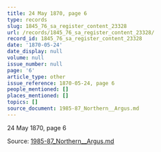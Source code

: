 ```yaml
---
title: 24 May 1870, page 6
type: records
slug: 1845_76_sa_register_content_23328
url: /records/1845_76_sa_register_content_23328/
record_id: 1845_76_sa_register_content_23328
date: '1870-05-24'
date_display: null
volume: null
issue_number: null
page: '6'
article_type: other
issue_reference: 1870-05-24, page 6
people_mentioned: []
places_mentioned: []
topics: []
source_document: 1985-87_Northern__Argus.md
---
```


24 May 1870, page 6

Source: [1985-87_Northern__Argus.md](/downloads/markdown/1985-87_Northern__Argus.md)
